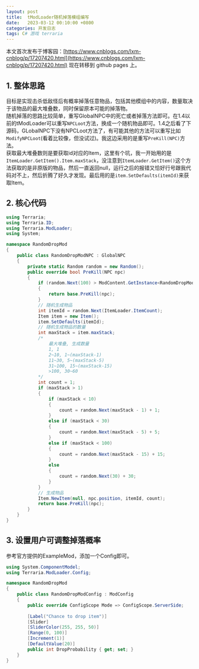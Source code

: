 ```yaml
---
layout: post
title:  tModLoader随机掉落模组编写
date:   2023-03-12 00:10:00 +0800
categories: 开发日志
tags: C# 游戏 terraria
---
```

本文首次发布于博客园：[https://www.cnblogs.com/lxm-cnblog/p/17207420.html](https://www.cnblogs.com/lxm-cnblog/p/17207420.html)
现在转移到 github pages 上。

## 1. 整体思路
目标是实现击杀低敌怪后有概率掉落任意物品，包括其他模组中的内容，数量取决于该物品的最大堆叠数，同时保留原本可能的掉落物。<br>
随机掉落的思路比较简单，重写GlobalNPC中的死亡或者掉落方法即可。在1.4以前的tModLoader可以重写`NPCLoot`方法，换成一个随机物品即可。1.4之后看了下源码，GLobalNPC下没有NPCLoot方法了，有可能其他的方法可以重写比如`ModifyNPCLoot`(看着比较像，但没试过)。我这边采用的是重写`PreKill(NPC)`方法。<br>
获取最大堆叠数则是要获取id对应的Item，这里有个坑，我一开始用的是`ItemLoader.GetItem().Item.maxStack`，没注意到`ItemLoader.GetItem()`这个方法获取的是非原版的物品，然后一直返回null，运行之后的报错又恰好行号跟我代码对不上，然后折腾了好久才发现。最后用的是`item.SetDefaults(itemId)`来获取Item。

## 2. 核心代码
```csharp
using Terraria;
using Terraria.ID;
using Terraria.ModLoader;
using System;

namespace RandomDropMod
{
    public class RandomDropModNPC : GlobalNPC
    {
        private static Random random = new Random();
        public override bool PreKill(NPC npc)
        {
            if (random.Next(100) > ModContent.GetInstance<RandomDropModConfig>().DropProbability)
            {
                return base.PreKill(npc);
            }
            // 随机生成物品
            int itemId = random.Next(ItemLoader.ItemCount);
            Item item = new Item();
            item.SetDefaults(itemId);
            // 随机生成物品的数量
            int maxStack = item.maxStack;
            /*
                最大堆叠, 生成数量
                1, 1
                2~10, 1~(maxStack-1)
                11~30, 5~(maxStack-5)
                31~100, 15~(maxStack-15)
                >100, 30~60
            */
            int count = 1;
            if (maxStack > 1)
            {
                if (maxStack < 10)
                {
                    count = random.Next(maxStack - 1) + 1;
                }
                else if (maxStack < 30)
                {
                    count = random.Next(maxStack - 5) + 5;
                }
                else if (maxStack < 100)
                {
                    count = random.Next(maxStack - 15) + 15;
                }
                else
                {
                    count = random.Next(30) + 30;
                }
            }
            // 生成物品
            Item.NewItem(null, npc.position, itemId, count);
            return base.PreKill(npc);
        }
    }
}
```

## 3. 设置用户可调整掉落概率
参考官方提供的ExampleMod，添加一个Config即可。
```csharp
using System.ComponentModel;
using Terraria.ModLoader.Config;

namespace RandomDropMod
{
    public class RandomDropModConfig : ModConfig
    {
        public override ConfigScope Mode => ConfigScope.ServerSide;
        
        [Label("Chance to drop item")]
        [Slider]
        [SliderColor(255, 255, 50)]
        [Range(0, 100)]
        [Increment(1)]
        [DefaultValue(20)]
        public int DropProbability { get; set; }
    }
}
```
